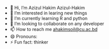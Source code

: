 - 👋 Hi, I’m Azizul Hakim Azizul-Hakim
- 👀 I’m interested in learing new things
- 🌱 I’m currently learning R and python
- 💞️ I’m looking to collaborate on any developer 
- 📫 How to reach me ahakimsoil@cu.ac.bd
- 😄 Pronouns: 
- ⚡ Fun fact: thinker

<!---
AHakimsoil/Azizul Hakim is a ✨ special ✨ repository because its `README.md` (this file) appears on your GitHub profile.
You can click the Preview link to take a look at your changes.
--->
